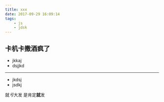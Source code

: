 ```yaml
---
title: xxx
date: 2017-09-29 16:09:14
tags:
    - js
    - jdsk
---
```


## 卡机卡撒酒疯了

- jkkaj 
- dsjjkd

---

- jkdsj
- jsdkj

就*亏*大发
是肯定**就**发
